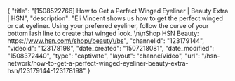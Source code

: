 {
    "title": "[1508522766] How to Get a Perfect Winged Eyeliner | Beauty Extra | HSN",
    "description": "Eli Vincent shows us how to get the perfect winged or cat eyeliner. Using your preferred eyeliner, follow the curve of your bottom lash line to create that winged look. \n\nShop HSN Beauty: https:\/\/www.hsn.com\/shop\/beauty\/bs",
    "channelid": "123179144",
    "videoid": "123178198",
    "date_created": "1507218081",
    "date_modified": "1508372440",
    "type": "captivate",
    "layout": "channelVideo",
    "url": "\/hsn-network\/how-to-get-a-perfect-winged-eyeliner-beauty-extra-hsn\/123179144-123178198"
}